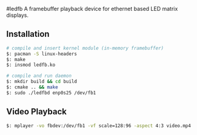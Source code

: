 #ledfb
A framebuffer playback device for ethernet based LED matrix displays.

## Installation
```sh
# compile and insert kernel module (in-memory framebuffer)
$: pacman -S linux-headers
$: make
$: insmod ledfb.ko

# compile and run daemon
$: mkdir build && cd build
$: cmake .. && make
$: sudo ./ledfbd enp0s25 /dev/fb1
```

## Video Playback
```sh
$: mplayer -vo fbdev:/dev/fb1 -vf scale=128:96 -aspect 4:3 video.mp4
```
